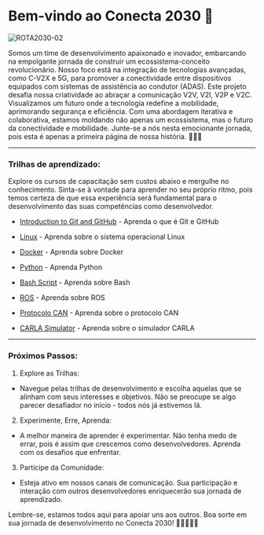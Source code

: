 #  Bem-vindo ao Conecta 2030 👋

![ROTA2030-02](https://github.com/conecta-2030/.github/assets/64169072/2a163566-326d-4c80-9653-dd29d75ae0b8)

Somos um time de desenvolvimento apaixonado e inovador, embarcando na empolgante jornada de construir um ecossistema-conceito revolucionário. Nosso foco está na integração de tecnologias avançadas, como C-V2X e 5G, para promover a conectividade entre dispositivos equipados com sistemas de assistência ao condutor (ADAS). Este projeto desafia nossa criatividade ao abraçar a comunicação V2V, V2I, V2P e V2C. Visualizamos um futuro onde a tecnologia redefine a mobilidade, aprimorando segurança e eficiência. Com uma abordagem iterativa e colaborativa, estamos moldando não apenas um ecossistema, mas o futuro da conectividade e mobilidade. Junte-se a nós nesta emocionante jornada, pois esta é apenas a primeira página de nossa história. 🚀🌐💡

---

### Trilhas de aprendizado:

Explore os cursos de capacitação sem custos abaixo e mergulhe no conhecimento. Sinta-se à vontade para aprender no seu próprio ritmo, pois temos certeza de que essa experiência será fundamental para o desenvolvimento das suas competências como desenvolvedor.

- [Introduction to Git and GitHub](https://www.coursera.org/learn/introduction-git-github?aid=true&irclickid=0ULXTAWI5xyPTrYStc3u-Q2nUkHxYn3m7wuQRw0&irgwc=1&utm_campaign=259799&utm_content=b2c&utm_medium=partners&utm_source=impact) - Aprenda o que é Git e GitHub

- [Linux](https://www.edx.org/learn/linux/the-linux-foundation-introduction-to-linux) - Aprenda sobre o sistema operacional Linux

- [Docker](https://www.docker.com/resources/trainings/) - Aprenda sobre Docker

- [Python](https://www.scaler.com/topics/course/python-for-beginners/) - Aprenda Python
  
- [Bash Script](https://www.codecademy.com/learn/bash-scripting) - Aprenda sobre Bash
  
- [ROS](https://wiki.ros.org/ROS/Tutorials) - Aprenda sobre ROS
  
- [Protocolo CAN](https://www.kvaser.com/course/can-basics-training-a-practical-introduction-to-the-can-bus/) - Aprenda sobre o protocolo CAN
  
- [CARLA Simulator](https://carla.readthedocs.io/projects/ros-bridge/en/latest/) - Aprenda sobre o simulador CARLA

---

### Próximos Passos:

1. Explore as Trilhas:

- Navegue pelas trilhas de desenvolvimento e escolha aquelas que se alinham com seus interesses e objetivos. Não se preocupe se algo parecer desafiador no início - todos nós já estivemos lá.

2. Experimente, Erre, Aprenda:
- A melhor maneira de aprender é experimentar. Não tenha medo de errar, pois é assim que crescemos como desenvolvedores. Aprenda com os desafios que enfrentar.

3. Participe da Comunidade:
- Esteja ativo em nossos canais de comunicação. Sua participação e interação com outros desenvolvedores enriquecerão sua jornada de aprendizado.

Lembre-se, estamos todos aqui para apoiar uns aos outros. Boa sorte em sua jornada de desenvolvimento no Conecta 2030! 👩‍💻🚀👨‍💻
